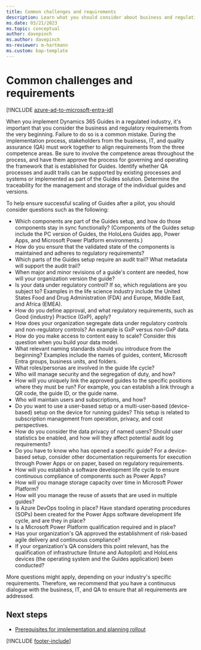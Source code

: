 ```yaml
---
title: Common challenges and requirements
description: Learn what you should consider about business and regulation requirements before you implement Dynamics 365 Guides.
ms.date: 03/21/2023
ms.topic: conceptual
author: davepinch
ms.author: davepinch
ms-reviewer: m-hartmann
ms.custom: bap-template
---
```


# Common challenges and requirements

[!INCLUDE [azure-ad-to-microsoft-entra-id](../includes/azure-ad-to-microsoft-entra-id.md)]

When you implement Dynamics 365 Guides in a regulated industry, it's important that you consider the business and regulatory requirements from the very beginning. Failure to do so is a common mistake. During the implementation process, stakeholders from the business, IT, and quality assurance (QA) must work together to align requirements from the three competence areas. Be sure to involve the competence areas throughout the process, and have them approve the process for governing and operating the framework that is established for Guides. Identify whether QA processes and audit trails can be supported by existing processes and systems or implemented as part of the Guides solution. Determine the traceability for the management and storage of the individual guides and versions.

To help ensure successful scaling of Guides after a pilot, you should consider questions such as the following:

- Which components are part of the Guides setup, and how do those components stay in sync functionally? (Components of the Guides setup include the PC version of Guides, the HoloLens Guides app, Power Apps, and Microsoft Power Platform environments.)
- How do you ensure that the validated state of the components is maintained and adheres to regulatory requirements?
- Which parts of the Guides setup require an audit trail? What metadata will support the audit trail?
- When major and minor revisions of a guide's content are needed, how will your organization version the guide?
- Is your data under regulatory control? If so, which regulations are you subject to? Examples in the life science industry include the United States Food and Drug Administration (FDA) and Europe, Middle East, and Africa (EMEA).
- How do you define approval, and what regulatory requirements, such as Good \{industry\} Practice (GxP), apply?
- How does your organization segregate data under regulatory controls and non-regulatory controls? An example is GxP versus non-GxP data.
- How do you make access to content easy to scale? Consider this question when you build your data model.
- What relevant naming standards should you introduce from the beginning? Examples include the names of guides, content, Microsoft Entra groups, business units, and folders.
- What roles/personas are involved in the guide life cycle?
- Who will manage security and the segregation of duty, and how?
- How will you uniquely link the approved guides to the specific positions where they must be run? For example, you can establish a link through a QR code, the guide ID, or the guide name.
- Who will maintain users and subscriptions, and how?
- Do you want to use a user-based setup or a multi-user-based (device-based) setup on the device for running guides? This setup is related to subscription management from operation, privacy, and cost perspectives.
- How do you consider the data privacy of named users? Should user statistics be enabled, and how will they affect potential audit log requirements?
- Do you have to know who has opened a specific guide? For a device-based setup, consider other documentation requirements for execution through Power Apps or on paper, based on regulatory requirements.
- How will you establish a software development life cycle to ensure continuous compliance of components such as Power Apps?
- How will you manage storage capacity over time in Microsoft Power Platform?
- How will you manage the reuse of assets that are used in multiple guides?
- Is Azure DevOps tooling in place? Have standard operating procedures (SOPs) been created for the Power Apps software development life cycle, and are they in place?
- Is a Microsoft Power Platform qualification required and in place?
- Has your organization's QA approved the establishment of risk-based agile delivery and continuous compliance?
- If your organization's QA considers this point relevant, has the qualification of infrastructure (Intune and Autopilot) and HoloLens devices (the operating system and the Guides application) been conducted?

More questions might apply, depending on your industry's specific requirements. Therefore, we recommend that you have a continuous dialogue with the business, IT, and QA to ensure that all requirements are addressed.

## Next steps

- [Prerequisites for implementation and planning rollout](prerequisites-for-implementation-and-planning-roll-out.md)

[!INCLUDE [footer-include](../../includes/footer-banner.md)]
